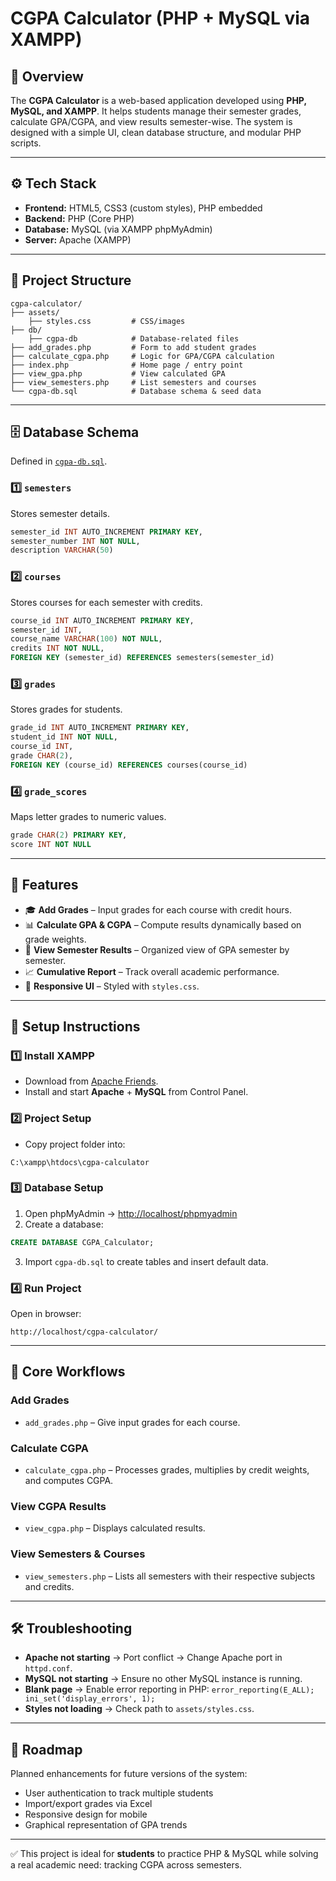 # CGPA Calculator (PHP + MySQL via XAMPP)

## 📌 Overview

The **CGPA Calculator** is a web-based application developed using **PHP, MySQL, and XAMPP**. It helps students manage their semester grades, calculate GPA/CGPA, and view results semester-wise. The system is designed with a simple UI, clean database structure, and modular PHP scripts.

---

## ⚙️ Tech Stack

* **Frontend:** HTML5, CSS3 (custom styles), PHP embedded
* **Backend:** PHP (Core PHP)
* **Database:** MySQL (via XAMPP phpMyAdmin)
* **Server:** Apache (XAMPP)

---

## 📂 Project Structure

```plaintext
cgpa-calculator/
├── assets/                
    ├── styles.css         # CSS/images
├── db/
    ├── cgpa-db            # Database-related files
├── add_grades.php         # Form to add student grades
├── calculate_cgpa.php     # Logic for GPA/CGPA calculation
├── index.php              # Home page / entry point
├── view_gpa.php           # View calculated GPA
├── view_semesters.php     # List semesters and courses
└── cgpa-db.sql            # Database schema & seed data
```

---

## 🗄️ Database Schema

Defined in [`cgpa-db.sql`](sql/cgpa-db.sql).

### 1️⃣ `semesters`

Stores semester details.

```sql
semester_id INT AUTO_INCREMENT PRIMARY KEY,
semester_number INT NOT NULL,
description VARCHAR(50)
```

### 2️⃣ `courses`

Stores courses for each semester with credits.

```sql
course_id INT AUTO_INCREMENT PRIMARY KEY,
semester_id INT,
course_name VARCHAR(100) NOT NULL,
credits INT NOT NULL,
FOREIGN KEY (semester_id) REFERENCES semesters(semester_id)
```

### 3️⃣ `grades`

Stores grades for students.

```sql
grade_id INT AUTO_INCREMENT PRIMARY KEY,
student_id INT NOT NULL,
course_id INT,
grade CHAR(2),
FOREIGN KEY (course_id) REFERENCES courses(course_id)
```

### 4️⃣ `grade_scores`

Maps letter grades to numeric values.

```sql
grade CHAR(2) PRIMARY KEY,
score INT NOT NULL
```

---

## 🚀 Features

* 🎓 **Add Grades** – Input grades for each course with credit hours.
* 📊 **Calculate GPA & CGPA** – Compute results dynamically based on grade weights.
* 📑 **View Semester Results** – Organized view of GPA semester by semester.
* 📈 **Cumulative Report** – Track overall academic performance.
* 🎨 **Responsive UI** – Styled with `styles.css`.

---

## 🔧 Setup Instructions

### 1️⃣ Install XAMPP

* Download from [Apache Friends](https://www.apachefriends.org/).
* Install and start **Apache** + **MySQL** from Control Panel.

### 2️⃣ Project Setup

* Copy project folder into:

```plaintext
C:\xampp\htdocs\cgpa-calculator
```

### 3️⃣ Database Setup

1. Open phpMyAdmin → [http://localhost/phpmyadmin](http://localhost/phpmyadmin)
2. Create a database:

```sql
CREATE DATABASE CGPA_Calculator;
```

3. Import `cgpa-db.sql` to create tables and insert default data.

### 4️⃣ Run Project

Open in browser:

```plaintext
http://localhost/cgpa-calculator/
```

---

## 📖 Core Workflows

### Add Grades

* `add_grades.php` – Give input grades for each course.

### Calculate CGPA

* `calculate_cgpa.php` – Processes grades, multiplies by credit weights, and computes CGPA.

### View CGPA Results

* `view_cgpa.php` – Displays calculated results.

### View Semesters & Courses

* `view_semesters.php` – Lists all semesters with their respective subjects and credits.

---

## 🛠️ Troubleshooting

* **Apache not starting** → Port conflict → Change Apache port in `httpd.conf`.
* **MySQL not starting** → Ensure no other MySQL instance is running.
* **Blank page** → Enable error reporting in PHP: `error_reporting(E_ALL); ini_set('display_errors', 1);`
* **Styles not loading** → Check path to `assets/styles.css`.

---

## 📌 Roadmap
Planned enhancements for future versions of the system:
*  User authentication to track multiple students
*  Import/export grades via Excel
*  Responsive design for mobile
*  Graphical representation of GPA trends

---

✅ This project is ideal for **students** to practice PHP & MySQL while solving a real academic need: tracking CGPA across semesters.
